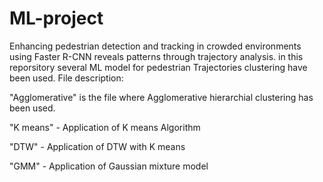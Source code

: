 # ML-project
Enhancing pedestrian detection and tracking in crowded environments using Faster R-CNN reveals patterns through trajectory analysis.
in this reporsitory several ML model for pedestrian Trajectories clustering have been used. 
File description: 

"Agglomerative" is the file where Agglomerative hierarchial clustering has been used.

"K means" - Application of K means Algorithm 

"DTW" - Application of DTW with K means 

"GMM" - Application of Gaussian mixture model 

